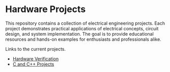 # Hardware Projects

This repository contains a collection of electrical engineering projects. Each project demonstrates practical applications of electrical concepts, circuit design, and system implementation. The goal is to provide educational resources and hands-on examples for enthusiasts and professionals alike.

Links to the current projects.

- [Hardware Verification](https://alison0704.github.io/Hardware-Verification/)
- [C and C++ Projects](https://alison0704.github.io/C-CPP-Concepts/)

